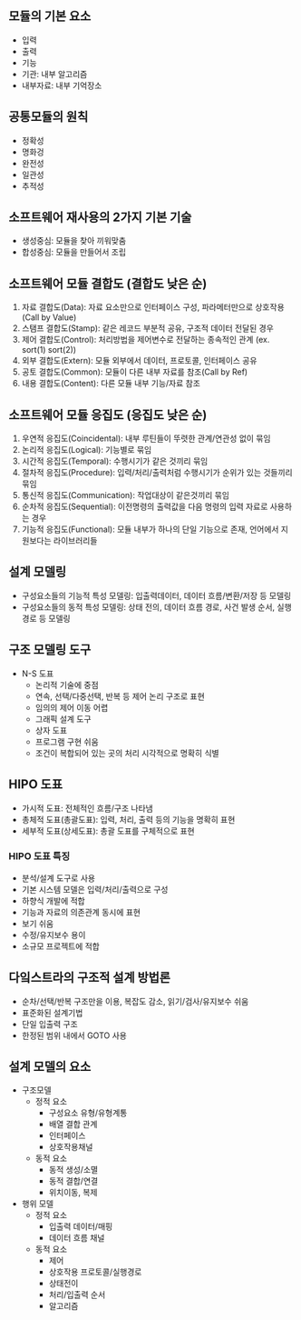 ## 모듈의 기본 요소

- 입력
- 출력
- 기능
- 기관: 내부 알고리즘
- 내부자료: 내부 기억장소

## 공통모듈의 원칙

- 정확성
- 명화겅
- 완전성
- 일관성
- 추적성

## 소프트웨어 재사용의 2가지 기본 기술

- 생성중심: 모듈을 찾아 끼워맞춤
- 합성중심: 모듈을 만들어서 조립

## 소프트웨어 모듈 결합도 (결합도 낮은 순)

1. 자료 결합도(Data): 자료 요소만으로 인터페이스 구성, 파라메터만으로 상호작용(Call by Value)
2. 스탬프 결합도(Stamp): 같은 레코드 부분적 공유, 구조적 데이터 전달된 경우
3. 제어 결합도(Control): 처리방법을 제어변수로 전달하는 종속적인 관계 (ex. sort(1) sort(2))
4. 외부 결합도(Extern): 모듈 외부에서 데이터, 프로토콜, 인터페이스 공유
5. 공토 결합도(Common): 모듈이 다른 내부 자료를 참조(Call by Ref)
6. 내용 결합도(Content): 다른 모듈 내부 기능/자료 참조

## 소프트웨어 모듈 응집도 (응집도 낮은 순)

1. 우연적 응집도(Coincidental): 내부 루틴들이 뚜렷한 관계/연관성 없이 묶임
2. 논리적 응집도(Logical): 기능별로 묶임
3. 시간적 응집도(Temporal): 수행시기가 같은 것끼리 묶임
4. 절차적 응집도(Procedure): 입력/처리/출력처럼 수행시기가 순위가 있는 것들끼리 묶임
5. 통신적 응집도(Communication): 작업대상이 같은것끼리 묶임
6. 순차적 응집도(Sequential): 이전명령의 출력값을 다음 명령의 입력 자료로 사용하는 경우
7. 기능적 응집도(Functional): 모듈 내부가 하나의 단일 기능으로 존재, 언어에서 지원보다는 라이브러리들

## 설계 모델링

- 구성요소들의 기능적 특성 모델링: 입출력데이터, 데이터 흐름/변환/저장 등 모델링
- 구성요소들의 동적 특성 모델링: 상태 전의, 데이터 흐름 경로, 사건 발생 순서, 실행 경로 등 모델링

## 구조 모델링 도구

- N-S 도표
  - 논리적 기술에 중점
  - 연속, 선택/다중선택, 반복 등 제어 논리 구조로 표현
  - 임의의 제어 이동 어렵
  - 그래픽 설계 도구
  - 상자 도표
  - 프로그램 구현 쉬움
  - 조건이 복합되어 있는 곳의 처리 시각적으로 명확히 식별

## HIPO 도표

- 가시적 도표: 전체적인 흐름/구조 나타냄
- 총체적 도표(총괄도표): 입력, 처리, 출력 등의 기능을 명확히 표현
- 세부적 도표(상세도표): 총괄 도표를 구체적으로 표현

### HIPO 도표 특징

- 분석/설계 도구로 사용
- 기본 시스템 모델은 입력/처리/출력으로 구성
- 하향식 개발에 적합
- 기능과 자료의 의존관계 동시에 표현
- 보기 쉬움
- 수정/유지보수 용이
- 소규모 프로젝트에 적합

## 다잌스트라의 구조적 설계 방법론

- 순차/선택/반복 구조만을 이용, 복잡도 감소, 읽기/검사/유지보수 쉬움
- 표준화된 설계기법
- 단일 입출력 구조
- 한정된 범위 내에서 GOTO 사용

## 설계 모델의 요소

- 구조모델
  - 정적 요소
    - 구성요소 유형/유형계통
    - 배열 결합 관계
    - 인터페이스
    - 상호작용채널
  - 동적 요소
    - 동적 생성/소멸
    - 동적 결합/연결
    - 위치이동, 복제
- 행위 모델
  - 정적 요소
    - 입출력 데이터/매핑
    - 데이터 흐름 채널
  - 동적 요소
    - 제어
    - 상호작용 프로토콜/실행경로
    - 상태전이
    - 처리/입출력 순서
    - 알고리즘
